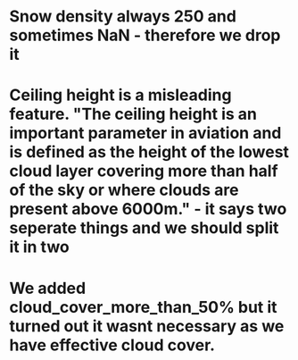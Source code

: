 # Snow density always 250 and sometimes NaN - therefore we drop it 
# Ceiling height is a misleading feature. "The ceiling height is an important parameter in aviation and is defined as the height of the lowest cloud layer covering more than half of the sky or where clouds are present above 6000m." - it says two seperate things and we should split it in two

# We added cloud_cover_more_than_50% but it turned out it wasnt necessary as we have effective cloud cover.
